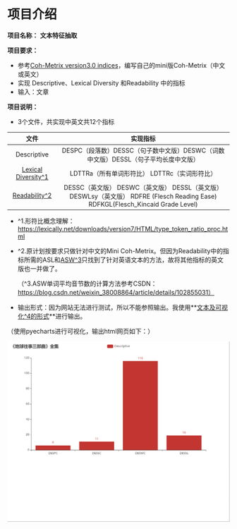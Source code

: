 
项目介绍
=================

**项目名称：** **文本特征抽取**

**项目要求：** 

+ 参考[Coh-Metrix version3.0 indices](http://141.225.41.245/cohmetrixhome/documentation_indices.html)，编写自己的mini版Coh-Metrix（中文或英文）
+ 实现 Descriptive、Lexical Diversity 和Readability 中的指标 
+ 输入：文章

**项目说明：**<br/>

+ 3个文件，共实现中英文共12个指标

| 文件      | 实现指标 |
|:-------:    |:-------:|
| Descriptive | DESPC（段落数）DESSC（句子数中文版）DESWC（词数中文版）DESSL（句子平均长度中文版） |
| <u>Lexical Diversity^1</u> | LDTTRa（所有单词形符比）                 LDTTRc（实词形符比） |
| <u>Readability^2</u> | DESSC（英文版） DESWC（英文版）        DESSL（英文版） DESWLsy（英文版）    RDFRE (Flesch Reading Ease)  RDFKGL(Flesch_Kincaid Grade Level) |

- ^1.形符比概念理解：https://lexically.net/downloads/version7/HTML/type_token_ratio_proc.html

- ^2.原计划按要求只做针对中文的Mini Coh-Metrix。但因为Readability中的指标所需的ASL和<u>ASW^3</u>只找到了针对英语文本的方法，故将其他指标的英文版也一并做了。

  （^3.ASW单词平均音节数的计算方法参考CSDN：https://blog.csdn.net/weixin_38008864/article/details/102855031）

  

- 输出形式：因为网站无法进行测试，所以不能参照输出。我使用**<u>文本及可视化^4的形式</u>**进行输出。

（使用pyecharts进行可视化，输出html网页如下：）

![image-sample](image-sample.png)
